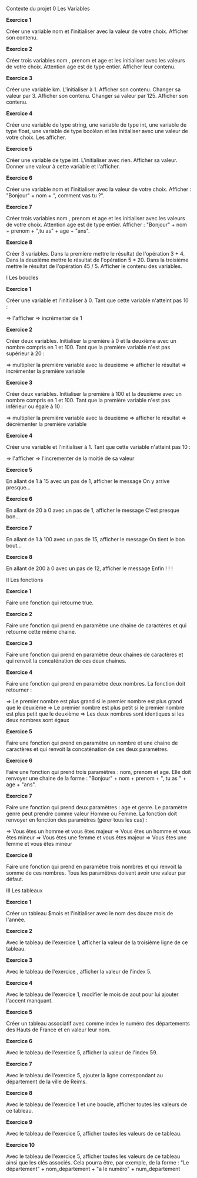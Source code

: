 Contexte du projet
0 Les Variables

**Exercice 1**

Créer une variable nom et l'initialiser avec la valeur de votre choix. Afficher son contenu.

**Exercice 2**

Créer trois variables nom , prenom et age et les initialiser avec les valeurs de votre choix. Attention age est de type entier. Afficher leur contenu.

**Exercice 3**

Créer une variable km. L'initialiser à 1. Afficher son contenu. Changer sa valeur par 3. Afficher son contenu. Changer sa valeur par 125. Afficher son contenu.

**Exercice 4**

Créer une variable de type string, une variable de type int, une variable de type float, une variable de type booléan et les initialiser avec une valeur de votre choix. Les afficher.

**Exercice 5**

Créer une variable de type int. L'initialiser avec rien. Afficher sa valeur. Donner une valeur à cette variable et l'afficher.

**Exercice 6**

Créer une variable nom et l'initialiser avec la valeur de votre choix. Afficher : "Bonjour" + nom + ", comment vas tu ?".

**Exercice 7**

Créer trois variables nom , prenom et age et les initialiser avec les valeurs de votre choix. Attention age est de type entier. Afficher : "Bonjour" + nom + prenom + ",tu as" + age + "ans".

**Exercice 8**

Créer 3 variables. Dans la première mettre le résultat de l'opération 3 + 4. Dans la deuxième mettre le résultat de l'opération 5 * 20. Dans la troisième mettre le résultat de l'opération 45 / 5. Afficher le contenu des variables.

I Les boucles

**Exercice 1**

Créer une variable et l'initialiser à 0. Tant que cette variable n'atteint pas 10 :

=> l'afficher => incrémenter de 1

**Exercice 2**

Créer deux variables. Initialiser la première à 0 et la deuxième avec un nombre compris en 1 et 100. Tant que la première variable n'est pas supérieur à 20 :

=> multiplier la première variable avec la deuxième => afficher le résultat => incrémenter la première variable

**Exercice 3**

Créer deux variables. Initialiser la première à 100 et la deuxième avec un nombre compris en 1 et 100. Tant que la première variable n'est pas inférieur ou égale à 10 :

=> multiplier la première variable avec la deuxième => afficher le résultat => décrémenter la première variable

**Exercice 4**

Créer une variable et l'initialiser à 1. Tant que cette variable n'atteint pas 10 :

=> l'afficher => l'incrementer de la moitié de sa valeur

**Exercice 5**

En allant de 1 à 15 avec un pas de 1, afficher le message On y arrive presque...

**Exercice 6**

En allant de 20 à 0 avec un pas de 1, afficher le message C'est presque bon...

**Exercice 7**

En allant de 1 à 100 avec un pas de 15, afficher le message On tient le bon bout...

**Exercice 8**

En allant de 200 à 0 avec un pas de 12, afficher le message Enfin ! ! !

II Les fonctions

**Exercice 1**

Faire une fonction qui retourne true.

**Exercice 2**

Faire une fonction qui prend en paramètre une chaine de caractères et qui retourne cette même chaine.

**Exercice 3**

Faire une fonction qui prend en paramètre deux chaines de caractères et qui renvoit la concaténation de ces deux chaines.

**Exercice 4**

Faire une fonction qui prend en paramètre deux nombres. La fonction doit retourner :

=> Le premier nombre est plus grand si le premier nombre est plus grand que le deuxième => Le premier nombre est plus petit si le premier nombre est plus petit que le deuxième => Les deux nombres sont identiques si les deux nombres sont égaux

**Exercice 5**

Faire une fonction qui prend en paramètre un nombre et une chaine de caractères et qui renvoit la concaténation de ces deux paramètres.

**Exercice 6**

Faire une fonction qui prend trois paramètres : nom, prenom et age. Elle doit renvoyer une chaine de la forme : "Bonjour" + nom + prenom + ", tu as " + age + "ans".

**Exercice 7**

Faire une fonction qui prend deux paramètres : age et genre. Le paramètre genre peut prendre comme valeur Homme ou Femme. La fonction doit renvoyer en fonction des paramètres (gérer tous les cas) :

=> Vous êtes un homme et vous êtes majeur => Vous êtes un homme et vous êtes mineur => Vous êtes une femme et vous êtes majeur => Vous êtes une femme et vous êtes mineur

**Exercice 8**

Faire une fonction qui prend en paramètre trois nombres et qui renvoit la somme de ces nombres. Tous les paramètres doivent avoir une valeur par défaut.

III Les tableaux

**Exercice 1**

Créer un tableau $mois et l'initialiser avec le nom des douze mois de l'année.

**Exercice 2**

Avec le tableau de l'exercice 1, afficher la valeur de la troisième ligne de ce tableau.

**Exercice 3**

Avec le tableau de l'exercice , afficher la valeur de l'index 5.

**Exercice 4**

Avec le tableau de l'exercice 1, modifier le mois de aout pour lui ajouter l'accent manquant.

**Exercice 5**

Créer un tableau associatif avec comme index le numéro des départements des Hauts de France et en valeur leur nom.

**Exercice 6**

Avec le tableau de l'exercice 5, afficher la valeur de l'index 59.

**Exercice 7**

Avec le tableau de l'exercice 5, ajouter la ligne correspondant au département de la ville de Reims.

**Exercice 8**

Avec le tableau de l'exercice 1 et une boucle, afficher toutes les valeurs de ce tableau.

**Exercice 9**

Avec le tableau de l'exercice 5, afficher toutes les valeurs de ce tableau.

**Exercice 10**

Avec le tableau de l'exercice 5, afficher toutes les valeurs de ce tableau ainsi que les clés associés. Cela pourra être, par exemple, de la forme : "Le département" + nom_departement + "a le numéro" + num_departement

